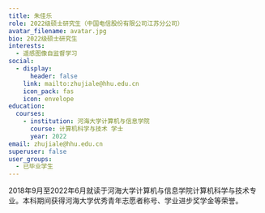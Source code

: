 ```yaml
---
title: 朱佳乐
role: 2022级硕士研究生（中国电信股份有限公司江苏分公司）
avatar_filename: avatar.jpg
bio: 2022级硕士研究生
interests:
  - 遥感图像自监督学习
social:
  - display:
      header: false
    link: mailto:zhujiale@hhu.edu.cn
    icon_pack: fas
    icon: envelope
education:
  courses:
    - institution: 河海大学计算机与信息学院
      course: 计算机科学与技术 学士
      year: 2022
email: zhujiale@hhu.edu.cn
superuser: false
user_groups:
  - 已毕业学生
---
```

2018年9月至2022年6月就读于河海大学计算机与信息学院计算机科学与技术专业。本科期间获得河海大学优秀青年志愿者称号、学业进步奖学金等荣誉。
